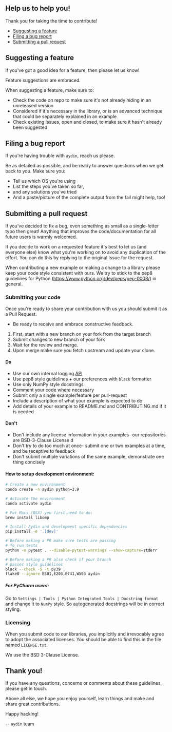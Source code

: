 ## Help us to help you!

Thank you for taking the time to contribute!

* [Suggesting a feature](#suggesting-a-feature)
* [Filing a bug report](#filing-a-bug-report)
* [Submitting a pull request](#submitting-a-pull-request)

## Suggesting a feature

If you've got a good idea for a feature, then please let us know!

Feature suggestions are embraced.

When suggesting a feature, make sure to:

* Check the code on repo to make sure it's not already hiding in an unreleased version
* Considered if it's necessary in the library, or is an advanced technique that could be separately explained in an example
* Check existing issues, open and closed, to make sure it hasn't already been suggested

## Filing a bug report

If you're having trouble with `aydin`, reach us please.

Be as detailed as possible, and be ready to answer questions when we get back to you. Make sure you:

* Tell us which OS you're using
* List the steps you've taken so far,
* and any solutions you've tried
* And a paste/picture of the complete output from the fail might help, too!

## Submitting a pull request

If you've decided to fix a bug, even something as small as a single-letter typo then great! Anything that improves the code/documentation for all future users is warmly welcomed.

If you decide to work on a  requested feature it's best to let us (and everyone else) know what you're working on to avoid any duplication of the effort. You can do this by replying to the original Issue for the request.

When contributing a new example or making a change to a library please keep your code style consistent with ours. We try to stick to the pep8 guidelines for Python (https://www.python.org/dev/peps/pep-0008/) in general.

### Submitting your code

Once you're ready to share your contribution with us you should submit it as a Pull Request.

* Be ready to receive and embrace constructive feedback.

1. First, start with a new branch on your fork from the target branch
2. Submit changes to new branch of your fork
3. Wait for the review and merge.
4. Upon merge make sure you fetch upstream and update your clone.

#### Do

* Use our own internal logging [API](https://github.com/royerlab/aydin/blob/master/aydin/util/log/log.py)
* Use pep8 style guidelines + our preferences with `black` formatter
* Use only NumPy style docstrings
* Comment your code where necessary
* Submit only a single example/feature per pull-request
* Include a description of what your example is expected to do
* Add details of your example to README.md and CONTRIBUTING.md if it is needed

#### Don't

* Don't include any license information in your examples- our repositories are BSD-3-Clause License d
* Don't try to do too much at once- submit one or two examples at a time, and be receptive to feedback
* Don't submit multiple variations of the same example, demonstrate one thing concisely

#### How to setup development environment:

```bash
# Create a new environment
conda create -n aydin python=3.9

# Activate the environment
conda activate aydin

# For Macs (OSX) you first need to do:
brew install libomp

# Install Aydin and development specific dependencies
pip install -e '.[dev]'

# Before making a PR make sure tests are passing
# To run tests
python -m pytest . --disable-pytest-warnings --show-capture=stderr

# Before making a PR also check if your branch
# passes style guidelines
black --check -S -t py39 .
flake8 --ignore E501,E203,E741,W503 aydin
```

##### For PyCharm users:

Go to `Settings | Tools | Python Integrated Tools | Docstring format`
and change it to `NumPy` style. So autogenerated docstrings will be 
in correct styling.


### Licensing

When you submit code to our libraries, you implicitly and irrevocably agree to adopt the associated licenses. 
You should be able to find this in the file named `LICENSE.txt`.

We use the BSD 3-Clause License.

## Thank you!

If you have any questions, concerns or comments about these guidelines, please get in touch.

Above all else, we hope you enjoy yourself, learn things and make and share great contributions.

Happy hacking!

-- `aydin` team
